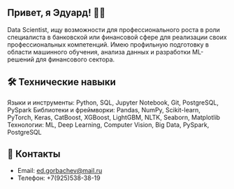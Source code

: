
## Привет, я Эдуард! 🧑‍💻

Data Scientist, ищу возможности для профессионального роста в роли специалиста в банковской или финансовой сфере для реализации своих профессиональных компетенций. Имею профильную подготовку в области машинного обучения, анализа данных и разработки ML-решений для финансового сектора.


## 🛠 Технические навыки

Языки и инструменты: Python, SQL, Jupyter Notebook, Git, PostgreSQL, PySpark
Библиотеки и фреймворки: Pandas, NumPy, Scikit-learn, PyTorch, Keras, CatBoost, XGBoost, LightGBM, NLTK, Seaborn, Matplotlib
Технологии: ML, Deep Learning, Computer Vision, Big Data, PySpark, PostgreSQL


## 📧 Контакты

- Email: ed.gorbachev@mail.ru
- Телефон: +7(925)538-38-19


